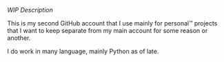 *WIP Description*

This is my second GitHub account that I use mainly for personal:tm: projects that I want to keep separate from my main account for some reason or another.

I do work in many language, mainly Python as of late. 

<!---
- 👋 Hi, I’m @PsnDth
- 👀 I’m interested in ...
- 🌱 I’m currently learning ...
- 💞️ I’m looking to collaborate on ...
- 📫 How to reach me ...
PsnDth/PsnDth is a ✨ special ✨ repository because its `README.md` (this file) appears on your GitHub profile.
You can click the Preview link to take a look at your changes.
--->
